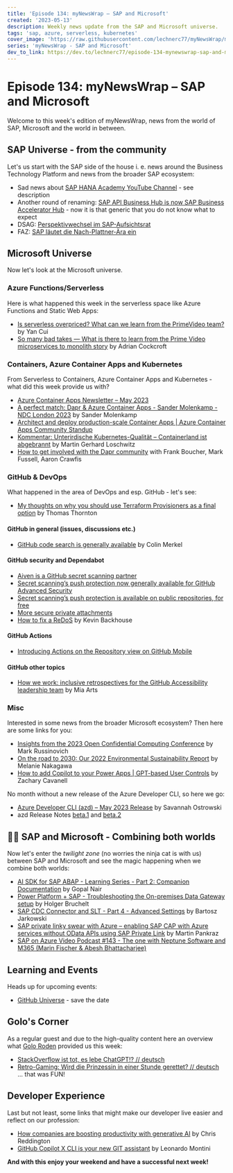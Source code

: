 ```yaml
---
title: 'Episode 134: myNewsWrap – SAP and Microsoft'
created: '2023-05-13'
description: Weekly news update from the SAP and Microsoft universe.
tags: 'sap, azure, serverless, kubernetes'
cover_image: 'https://raw.githubusercontent.com/lechnerc77/myNewsWrap/main/episodes/cover-images/episode134small.png'
series: 'myNewsWrap - SAP and Microsoft'
dev_to_link: https://dev.to/lechnerc77/episode-134-mynewswrap-sap-and-microsoft-4oh5
---
```


# Episode 134: myNewsWrap – SAP and Microsoft

Welcome to this week's edition of myNewsWrap, news from the world of SAP, Microsoft and the world in between.

## SAP Universe - from the community

Let's us start with the SAP side of the house i. e. news around the Business Technology Platform and news from the broader SAP ecosystem:

* Sad news about [SAP HANA Academy YouTube Channel](https://www.youtube.com/@saphanaacademy/about) - see description
* Another round of renaming: [SAP API Business Hub is now SAP Business Accelerator Hub](https://blogs.sap.com/2023/05/07/sap-api-business-hub-is-now-sap-business-accelerator-hub/) - now it is that generic that you do not know what to expect
* DSAG: [Perspektivwechsel im SAP-Aufsichtsrat](https://dsag.de/presse/perspektivwechsel-im-sap-aufsichtsrat/)
* FAZ: [SAP läutet die Nach-Plattner-Ära ein](https://www.faz.net/aktuell/wirtschaft/unternehmen/sap-laeutet-die-aera-nach-hasso-plattner-ein-hauptversammlung-steht-an-18881260.html)

## Microsoft Universe

Now let's look at the Microsoft universe.

### Azure Functions/Serverless

Here is what happened this week in the serverless space like Azure Functions and Static Web Apps:

* [Is serverless overpriced? What can we learn from the PrimeVideo team?](https://theburningmonk.com/2023/05/is-serverless-overpriced-what-can-we-learn-from-the-primevideo-team/) by Yan Cui
* [So many bad takes — What is there to learn from the Prime Video microservices to monolith story](https://adrianco.medium.com/so-many-bad-takes-what-is-there-to-learn-from-the-prime-video-microservices-to-monolith-story-4bd0970423d4) by Adrian Cockcroft

### Containers, Azure Container Apps and Kubernetes

From Serverless to Containers, Azure Container Apps and Kubernetes - what did this week provide us with?

* [Azure Container Apps Newsletter – May 2023](https://techcommunity.microsoft.com/t5/apps-on-azure-blog/azure-container-apps-newsletter-may-2023/ba-p/3815681)
* [A perfect match: Dapr & Azure Container Apps - Sander Molenkamp - NDC London 2023](https://youtu.be/fz389EfukQY) by Sander Molenkamp
* [Architect and deploy production-scale Container Apps | Azure Container Apps Community Standup](https://www.youtube.com/live/6lN0JG7QwJU?feature=share)
* [Kommentar: Unterirdische Kubernetes-Qualität – Containerland ist abgebrannt](https://www.heise.de/meinung/Kommentar-Unterirdische-Kubernetes-Qualitaet-Containerland-ist-abgebrannt-8990184.html) by Martin Gerhard Loschwitz
* [How to get involved with the Dapr community](https://learn.microsoft.com/shows/open-at-microsoft/how-to-get-involved-with-the-dapr-community) with Frank Boucher, Mark Fussell, Aaron Crawfis

### GitHub & DevOps

What happened in the area of DevOps and esp. GitHub - let's see:

* [My thoughts on why you should use Terraform Provisioners as a final option](https://thomasthornton.cloud/2023/05/11/my-thoughts-on-why-you-should-use-terraform-provisioners-as-a-final-option/) by Thomas Thornton

#### GitHub in general (issues, discussions etc.)

* [GitHub code search is generally available](https://github.blog/2023-05-08-github-code-search-is-generally-available/) by Colin Merkel

#### GitHub security and Dependabot

* [Aiven is a GitHub secret scanning partner](https://github.blog/changelog/2023-05-10-aiven-is-a-github-secret-scanning-partner/)
* [Secret scanning’s push protection now generally available for GitHub Advanced Security](https://github.blog/changelog/2023-05-09-secret-scannings-push-protection-now-generally-available-for-github-advanced-security/)
* [Secret scanning’s push protection is available on public repositories, for free](https://github.blog/changelog/2023-05-09-secret-scannings-push-protection-is-available-on-public-repositories-for-free/)
* [More secure private attachments](https://github.blog/changelog/2023-05-09-more-secure-private-attachments/)
* [How to fix a ReDoS](https://github.blog/2023-05-09-how-to-fix-a-redos/) by Kevin Backhouse

#### GitHub Actions

* [Introducing Actions on the Repository view on GitHub Mobile](https://github.blog/changelog/2023-05-09-introducing-actions-on-the-repository-view-on-github-mobile/)

#### GitHub other topics

* [How we work: inclusive retrospectives for the GitHub Accessibility leadership team](https://github.blog/2023-05-08-how-we-work-inclusive-retrospectives-for-the-github-accessibility-leadership-team/) by Mia Arts

### Misc

Interested in some news from the broader Microsoft ecosystem? Then here are some links for you:

* [Insights from the 2023 Open Confidential Computing Conference](https://azure.microsoft.com/blog/insights-from-the-2023-open-confidential-computing-conference/) by Mark Russinovich
* [On the road to 2030: Our 2022 Environmental Sustainability Report](https://blogs.microsoft.com/on-the-issues/2023/05/10/2022-environmental-sustainability-report/) by Melanie Nakagawa
* [How to add Copilot to your Power Apps | GPT-based User Controls](https://techcommunity.microsoft.com/t5/microsoft-mechanics-blog/how-to-add-copilot-to-your-power-apps-gpt-based-user-controls/ba-p/3817531) by Zachary Cavanell

No month without a new release of the Azure Developer CLI, so here we go:

* [Azure Developer CLI (azd) – May 2023 Release](https://devblogs.microsoft.com/azure-sdk/azure-developer-cli-azd-may-2023-release/) by Savannah Ostrowski
* azd Release Notes [beta.1](https://github.com/Azure/azure-dev/releases/tag/azure-dev-cli_0.9.0-beta.1) and [beta.2](https://github.com/Azure/azure-dev/releases/tag/azure-dev-cli_0.9.0-beta.2)

## 🐱‍👤 SAP and Microsoft - Combining both worlds

Now let's enter the *twilight zone* (no worries the ninja cat is with us) between SAP and Microsoft and see the magic happening when we combine both worlds:

* [AI SDK for SAP ABAP - Learning Series - Part 2: Companion Documentation](https://www.linkedin.com/pulse/ai-sdk-sap-abap-learning-series-part-2-companion-gopal-nair/) by Gopal Nair
* [Power Platform + SAP - Troubleshooting the On-premises Data Gateway setup](https://youtu.be/lsmIS-tzTmU) by Holger Bruchelt
* [SAP CDC Connector and SLT - Part 4 - Advanced Settings](https://techcommunity.microsoft.com/t5/running-sap-applications-on-the/sap-cdc-connector-and-slt-part-4-advanced-settings/ba-p/3812564) by Bartosz Jarkowski
* [SAP private linky swear with Azure – enabling SAP CAP with Azure services without OData APIs using SAP Private Link](https://blogs.sap.com/2023/04/24/sap-private-linky-swear-with-azure-enabling-sap-cap-with-azure-services-without-odata-apis-using-sap-private-link/) by Martin Pankraz
* [SAP on Azure Video Podcast #143 - The one with Neptune Software and M365 (Marin Fischer & Abesh Bhattacharjee)](https://youtu.be/ljjtQM66lX4)

## Learning and Events

Heads up for upcoming events:

* [GitHub Universe](https://githubuniverse.com/) - save the date

## Golo's Corner

As a regular guest and due to the high-quality content here an overview what [Golo Roden](https://twitter.com/goloroden) provided us this week:

* [StackOverflow ist tot, es lebe ChatGPT!? // deutsch](https://youtu.be/ZpUpDG5yTs8)
* [Retro-Gaming: Wird die Prinzessin in einer Stunde gerettet? // deutsch](https://www.youtube.com/live/2JBkRWrW05Y?feature=share) ... that was FUN!

## Developer Experience

Last but not least, some links that might make our developer live easier and reflect on our profession:

* [How companies are boosting productivity with generative AI](https://github.blog/2023-05-09-how-companies-are-boosting-productivity-with-generative-ai/) by Chris Reddington
* [GitHub Copilot X CLI is your new GIT assistant](https://dev.to/this-is-learning/github-copilot-x-cli-is-your-new-git-assistant-1edn) by Leonardo Montini

**And with this enjoy your weekend and have a successful next week!**
